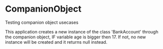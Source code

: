 # CompanionObject
 Testing companion object usecases

This application creates a new instance of the class 'BankAccount' through the companion object, IF variable age is bigger then 17. If not, no new instance will be created and it returns null instead. 
